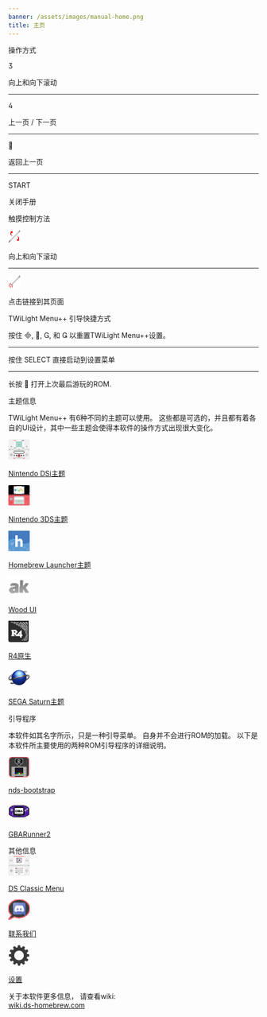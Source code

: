 ```yaml
---
banner: /assets/images/manual-home.png
title: 主页
---
```


<div id="button-controls" class="section-title">操作方式</div>
<div class="section-body">
    <div class="button-action-group">
        <p class="button-action button">&#xE07D;</p>
        <p class="button-action-text">向上和向下滚动</p>
    </div>
    <hr>
    <div class="button-action-group">
        <p class="button-action button">&#xE07E;</p>
        <p class="button-action-text">上一页 / 下一页</p>
    </div>
    <hr>
    <div class="button-action-group">
        <p class="button-action button">&#xE001;</p>
        <p class="button-action-text">返回上一页</p>
    </div>
    <hr>
    <div class="button-action-group">
        <p class="button-action">START</p>
        <p class="button-action-text">关闭手册</p>
    </div>
</div>

<div id="touch-controls" class="section-title">触摸控制方法</div>
<div class="section-body">
    <div class="button-action-group">
        <p class="button-action"><img src="/assets/images/up-down.png" alt="在触摸屏上向上/向下滚动"></p>
        <p class="button-action-text">向上和向下滚动</p>
    </div>
    <hr>
    <div class="button-action-group">
        <p class="button-action"><img src="/assets/images/tap.png" alt="点击触摸屏幕"></p>
        <p class="button-action-text">点击链接到其页面</p>
    </div>
</div>

<div id="twilight-menu-boot-shortcuts" class="section-title">TWiLight Menu++ 引导快捷方式</div>
<div class="section-body">
    <p>
        按住 &#xE000;, &#xE001;, &#xE002;, 和 &#xE003; 以重置TWiLight Menu++设置。
    </p>
    <hr>
    <p>
        按住 SELECT 直接启动到设置菜单
    </p>
    <hr>
    <p>
        长按 &#xE001; 打开上次最后游玩的ROM.
    </p>
</div>

<div id="theme-information" class="section-title">主题信息</div>
<div class="section-body">
    <p class="mb-2">TWiLight Menu++ 有6种不同的主题可以使用。 这些都是可选的，并且都有着各自的UI设计，其中一些主题会使得本软件的操作方式出现很大变化。</p>
    <div class="grid-container-3">
        <div class="grid-item">
            <img src="/assets/images/dsi-icon.png">
            <p>
                <a href="theme1-dsi">Nintendo DSi主题</a>
            </p>
        </div>
        <div class="grid-item">
            <img src="/assets/images/3ds-icon.png">
            <p>
                <a href="theme2-3ds">Nintendo 3DS主题</a>
            </p>
        </div>
        <div class="grid-item">
            <img src="/assets/images/hbl-icon.png">
            <p>
                <a href="theme6-hbl">Homebrew Launcher主题</a>
            </p>
        </div>
        <div class="grid-item">
            <img src="/assets/images/ak-icon.png">
            <p>
                <a href="theme4-acekard">Wood UI</a>
            </p>
        </div>
        <div class="grid-item">
            <img src="/assets/images/r4-icon.png">
            <p>
                <a href="theme3-r4">R4原生</a>
            </p>
        </div>
        <div class="grid-item">
            <img src="/assets/images/saturn-logo.png">
            <p>
                <a href="theme5-saturn">SEGA Saturn主题</a>
            </p>
        </div>
    </div>
</div>

<div id="game-loaders" class="section-title">引导程序</div>
<div class="section-body">
    <p class="mb-2">本软件如其名字所示，只是一种引导菜单。 自身并不会进行ROM的加载。 以下是本软件所主要使用的两种ROM引导程序的详细说明。</p>
    <div class="grid-container-2">
        <div class="grid-item">
            <img src="/assets/images/ndsb-icon.png">
            <p>
                <a href="nds-bootstrap">nds-bootstrap</a>
            </p>
        </div>
        <div class="grid-item">
            <img src="/assets/images/gba-icon.png">
            <p>
                <a href="gbarunner2">GBARunner2</a>
            </p>
        </div>
    </div>
</div>

<div id="other-information" class="section-title">其他信息</div>
<div class="section-body">
    <div class="grid-container-3 mb-2">
        <div class="grid-item">
            <img src="/assets/images/ds-icon.png">
            <p>
                <a href="ds-classic-menu">DS Classic Menu</a>
            </p>
        </div>
        <div class="grid-item">
            <img src="/assets/images/chat-icon.png">
            <p>
                <a href="chat">联系我们</a>
            </p>
        </div>
        <div class="grid-item">
            <img src="/assets/images/settings-icon.png">
            <p>
                <a href="settings">设置</a>
            </p>
        </div>
    </div>
    <p>
        关于本软件更多信息， 请查看wiki:<br><a href="https://wiki.ds-homebrew.com">wiki.ds-homebrew.com</a>
    </p>
</div>
